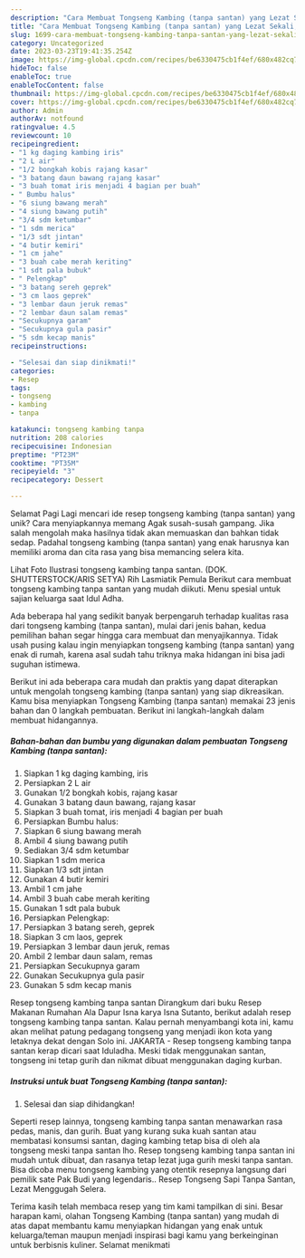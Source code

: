 ```yaml
---
description: "Cara Membuat Tongseng Kambing (tanpa santan) yang Lezat Sekali, Mengugah Selera"
title: "Cara Membuat Tongseng Kambing (tanpa santan) yang Lezat Sekali, Mengugah Selera"
slug: 1699-cara-membuat-tongseng-kambing-tanpa-santan-yang-lezat-sekali-mengugah-selera
category: Uncategorized
date: 2023-03-23T19:41:35.254Z
image: https://img-global.cpcdn.com/recipes/be6330475cb1f4ef/680x482cq70/tongseng-kambing-tanpa-santan-foto-resep-utama.jpg
hideToc: false
enableToc: true
enableTocContent: false
thumbnail: https://img-global.cpcdn.com/recipes/be6330475cb1f4ef/680x482cq70/tongseng-kambing-tanpa-santan-foto-resep-utama.jpg
cover: https://img-global.cpcdn.com/recipes/be6330475cb1f4ef/680x482cq70/tongseng-kambing-tanpa-santan-foto-resep-utama.jpg
author: Admin
authorAv: notfound
ratingvalue: 4.5
reviewcount: 10
recipeingredient:
- "1 kg daging kambing iris"
- "2 L air"
- "1/2 bongkah kobis rajang kasar"
- "3 batang daun bawang rajang kasar"
- "3 buah tomat iris menjadi 4 bagian per buah"
- " Bumbu halus"
- "6 siung bawang merah"
- "4 siung bawang putih"
- "3/4 sdm ketumbar"
- "1 sdm merica"
- "1/3 sdt jintan"
- "4 butir kemiri"
- "1 cm jahe"
- "3 buah cabe merah keriting"
- "1 sdt pala bubuk"
- " Pelengkap"
- "3 batang sereh geprek"
- "3 cm laos geprek"
- "3 lembar daun jeruk remas"
- "2 lembar daun salam remas"
- "Secukupnya garam"
- "Secukupnya gula pasir"
- "5 sdm kecap manis"
recipeinstructions:

- "Selesai dan siap dinikmati!"
categories:
- Resep
tags:
- tongseng
- kambing
- tanpa

katakunci: tongseng kambing tanpa 
nutrition: 208 calories
recipecuisine: Indonesian
preptime: "PT23M"
cooktime: "PT35M"
recipeyield: "3"
recipecategory: Dessert

---
```



Selamat Pagi Lagi mencari ide resep tongseng kambing (tanpa santan) yang unik? Cara menyiapkannya memang Agak susah-susah gampang. Jika salah mengolah maka hasilnya tidak akan memuaskan dan bahkan tidak sedap. Padahal tongseng kambing (tanpa santan) yang enak harusnya kan memiliki aroma dan cita rasa yang bisa memancing selera kita.


Lihat Foto Ilustrasi tongseng kambing tanpa santan. (DOK. SHUTTERSTOCK/ARIS SETYA) Rih Lasmiatik Pemula Berikut cara membuat tongseng kambing tanpa santan yang mudah diikuti. Menu spesial untuk sajian keluarga saat Idul Adha.

Ada beberapa hal yang sedikit banyak berpengaruh terhadap kualitas rasa dari tongseng kambing (tanpa santan), mulai dari jenis bahan, kedua pemilihan bahan segar hingga cara membuat dan menyajikannya. Tidak usah pusing kalau ingin menyiapkan tongseng kambing (tanpa santan) yang enak di rumah, karena asal sudah tahu triknya maka hidangan ini bisa jadi suguhan istimewa.


Berikut ini ada beberapa cara mudah dan praktis yang dapat diterapkan untuk mengolah tongseng kambing (tanpa santan) yang siap dikreasikan. Kamu bisa menyiapkan Tongseng Kambing (tanpa santan) memakai 23 jenis bahan dan 0 langkah pembuatan. Berikut ini langkah-langkah dalam membuat hidangannya.

<!--inarticleads1-->

##### Bahan-bahan dan bumbu yang digunakan dalam pembuatan Tongseng Kambing (tanpa santan):

1. Siapkan 1 kg daging kambing, iris
1. Persiapkan 2 L air
1. Gunakan 1/2 bongkah kobis, rajang kasar
1. Gunakan 3 batang daun bawang, rajang kasar
1. Siapkan 3 buah tomat, iris menjadi 4 bagian per buah
1. Persiapkan  Bumbu halus:
1. Siapkan 6 siung bawang merah
1. Ambil 4 siung bawang putih
1. Sediakan 3/4 sdm ketumbar
1. Siapkan 1 sdm merica
1. Siapkan 1/3 sdt jintan
1. Gunakan 4 butir kemiri
1. Ambil 1 cm jahe
1. Ambil 3 buah cabe merah keriting
1. Gunakan 1 sdt pala bubuk
1. Persiapkan  Pelengkap:
1. Persiapkan 3 batang sereh, geprek
1. Siapkan 3 cm laos, geprek
1. Persiapkan 3 lembar daun jeruk, remas
1. Ambil 2 lembar daun salam, remas
1. Persiapkan Secukupnya garam
1. Gunakan Secukupnya gula pasir
1. Gunakan 5 sdm kecap manis


Resep tongseng kambing tanpa santan Dirangkum dari buku Resep Makanan Rumahan Ala Dapur Isna karya Isna Sutanto, berikut adalah resep tongseng kambing tanpa santan. Kalau pernah menyambangi kota ini, kamu akan melihat patung pedagang tongseng yang menjadi ikon kota yang letaknya dekat dengan Solo ini. JAKARTA - Resep tongseng kambing tanpa santan kerap dicari saat Iduladha. Meski tidak menggunakan santan, tongseng ini tetap gurih dan nikmat dibuat menggunakan daging kurban. 

<!--inarticleads2-->

##### Instruksi untuk buat Tongseng Kambing (tanpa santan):


1. Selesai dan siap dihidangkan!

Seperti resep lainnya, tongseng kambing tanpa santan menawarkan rasa pedas, manis, dan gurih. Buat yang kurang suka kuah santan atau membatasi konsumsi santan, daging kambing tetap bisa di oleh ala tongseng meski tanpa santan lho. Resep tongseng kambing tanpa santan ini mudah untuk dibuat, dan rasanya tetap lezat juga gurih meski tanpa santan. Bisa dicoba menu tongseng kambing yang otentik resepnya langsung dari pemilik sate Pak Budi yang legendaris.. Resep Tongseng Sapi Tanpa Santan, Lezat Menggugah Selera. 

Terima kasih telah membaca resep yang tim kami tampilkan di sini. Besar harapan kami, olahan Tongseng Kambing (tanpa santan) yang mudah di atas dapat membantu kamu menyiapkan hidangan yang enak untuk keluarga/teman maupun menjadi inspirasi bagi kamu yang berkeinginan untuk berbisnis kuliner. Selamat menikmati
